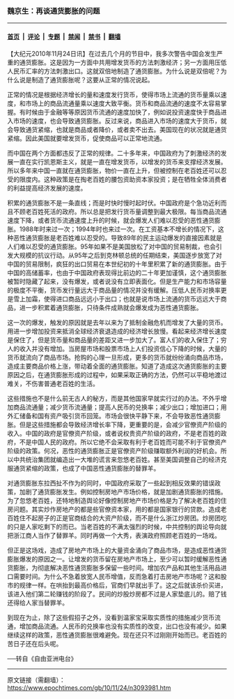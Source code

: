 ### 魏京生：再谈通货膨胀的问题

---

#### [首页](../../../..?n3093981) &nbsp;|&nbsp; [评论](../../../../../epoch-comment?n3093981) &nbsp;|&nbsp; [专题](../../../../../epoch-special?n3093981) &nbsp;|&nbsp; [禁闻](../../../../../epoch-news?n3093981) &nbsp;|&nbsp; [禁书](../../../../../books?n3093981) &nbsp;|&nbsp; [翻墙](https://github.com/gfw-breaker/nogfw/blob/master/README.md?n3093981)


<div class="post_content" id="artbody" itemprop="articleBody">
 <!-- article content begin -->
 <p>
  【大纪元2010年11月24日讯】在过去几个月的节目中，我多次警告中国会发生严重的通货膨胀。这是因为一方面中共用增发货币的方法刺激经济；另一方面用压低人民币汇率的方法刺激出口。这就双倍地制造了通货膨胀。为什么说是双倍呢？为什么说是制造了通货膨胀呢？这要从正常的情况说起。
 </p>
 <p>
  正常的情况是根据经济增长的量和速度发行货币，使得市场上流通的货币量乘以速度，和市场上的商品流通量乘以速度大致平衡。货币和商品流通的速度不太容易掌握。有时候由于金融等等原因货币流通的速度加快了，例如说投资速度快于商品进入市场的速度，也会导致通货膨胀。反过来说，商品进入市场的速度大于货币，就会导致通货紧缩，也就是商品或者降价，或者卖不出去。美国现在的状况就是通货紧缩。因此美国就要增发货币，促使商品可以正常地流通。
 </p>
 <p>
  而中国在两个方面都违反了正常的规律。二十多年来，中国政府为了刺激经济的发展一直在实行凯恩斯主义，就是一直在增发货币，以增发的货币来支撑经济发展。所以多年来中国一直就在通货膨胀，物价一直在上升，但被控制在老百姓还可以忍受的限度内。这种政策是在掏老百姓的腰包资助资本家投资；是在牺牲全体消费者的利益提高经济发展的速度。
 </p>
 <p>
  积累的通货膨胀不是一条直线；而是时快时慢时起时伏。中国政府是个急功近利而且不顾老百姓死活的政府。所以总是把发行货币量调整到最大极限。每当商品流通速度下降，或者货币流通速度上升的时候，就会爆发人们难以忍受的恶性通货膨胀。1988年时来过一次；1994年时也来过一次。在工资基本不增长的情况下，这种恶性通货膨胀是老百姓难以忍受的。导致89年的民主运动爆发的直接因素就是人们难以忍受的通货膨胀。95年如果不是美国放松了对中国的贸易制裁，也会引发大规模的抗议行动。从95年之后到克林顿总统的任期结束，美国逐步放宽了对中国的贸易限制，疯狂的出口贸易在本世纪初的十年里积累了新的通货膨胀。由于中国的高储蓄率，也由于中国政府表现得比前边的二十年更加谨慎，这个通货膨胀被暂时隐藏了起来，没有爆发，或者说没有立即表面化。但是生产能力和市场容量的极度不平衡，货币发行量远大于商品量的情况并没有缓解。压低人民币对换率更是雪上加霜，使得进口商品远远小于出口；也就是说市场上流通的货币远远大于商品，进一步积累着通货膨胀，只待条件成熟就会爆发成为恶性通货膨胀。
 </p>
 <p>
  这一次的爆发，触发的原因就是去年以来为了抵制金融危机而增发了大量的货币。用进一步增加投资来抵消全球经济衰退造成的经济增长放慢。看起来经济增长速度是保住了，但是货币量和商品量的差距又进一步加大了。富人们的收入保住了；穷人的收入并没有增加。当房屋市场和股票市场上人们投资信心下降的时候，大量的货币就流向了商品市场。抢购的心理一旦形成，更多的货币就纷纷涌向商品市场，造成主要商品价格上涨，带动着全面的通货膨胀。知道了造成这次通货膨胀的主要原因之后，在通货膨胀形成的过程中，如果采取正确的方法，仍然可以平稳地渡过难关，不伤害普通老百姓的生活。
 </p>
 <p>
  这些措施也不是什么前无古人的秘方，而是其他国家早就实行过的办法。不外乎增加商品流通量；减少货币流通量；提高人民币的兑换率；减少出口；增加进口；用外汇储备和国有资产吸引货币回笼。市场会很快平静下来，不会导致恶性通货膨胀。但是这些措施都会导致经济增长率下降，更重要的是，会减少官僚资产阶级的收入。中国的政府是官僚资产阶级，或者说权贵资产阶级的政府，不是老百姓的政府，不是中国人民的政府。所以它绝不会采取有利于老百姓而可能不利于官僚资产阶级的政策。何况，恶性的通货膨胀正是官僚资产阶级赚取额外利润的好机会。所以中共统治集团就编造出一大堆的谎言来忽悠老百姓。甚至美国调整自己的经济克服通货紧缩的政策，也成了中国恶性通货膨胀的替罪羊。
 </p>
 <p>
  对通货膨胀东拉西扯不作为的同时，中国政府采取了一些起到相反效果的错误政策，加剧了通货膨胀发生。例如控制房地产市场价格，就是加剧通货膨胀的措施。为了忽悠老百姓，还特地制造舆论好像控制房地产市场价格是为了解决老百姓的住房问题。其实炒作房地产的都是些官僚资本家，用的都是国家银行的贷款。造成老百姓住不起房子的正是官商结合的大资产阶级，而不是什么浙江炒房团。炒房团吃的只是人家吃剩下的而已。当老百姓的不满太强烈的时候，中共控制的舆论导向就把浙江商人当作了替罪羊。同时再做一个大秀，表演政府照顾老百姓的一场戏。
 </p>
 <p>
  但正是这场戏，造成了房地产市场上的大量资金涌向了商品市场，是造成恶性通货膨胀爆发的原因之一。让增发的货币留在房地产市场上，至少可以暂时缓解恶性通货膨胀，为彻底解决恶性通货膨胀多保留一些时间。增加农产品和其他生活用品进口需要时间。为什么不急着放宽人民币增值，反而急着打击房地产市场呢？这和股市的规律一样。在哄抬到最高价格后，官商们早就出手了。这之后就该杀价买进，该进入他们第二轮赚钱的阶段了。民间的炒股炒房都不过是人家垫底儿的。赔了钱还得给人家当替罪羊。
 </p>
 <p>
  到现在为止，除了这些假招子之外，没看到温家宝采取实质性的措施减少货币流通，增加商品流通。人民币的兑换率也没有实质性的改变，出口也没有减少。如果继续这样的政策，恶性通货膨胀很难避免。现在还只不过刚刚开始而已。老百姓的苦日子还在后头呢。
 </p>
 <p>
  ──转自《自由亚洲电台》
 </p>
 <!-- article content end -->
 <div id="below_article_ad">
 </div>
</div>


---

原文链接（需翻墙）：https://www.epochtimes.com/gb/10/11/24/n3093981.htm
